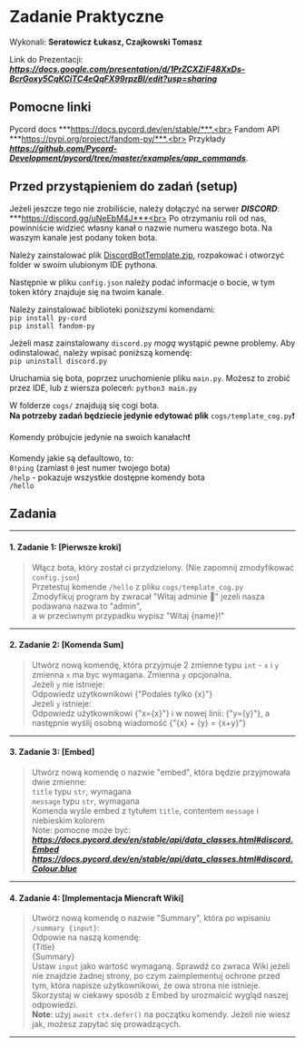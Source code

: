 # Zadanie Praktyczne

Wykonali: **Seratowicz Łukasz, Czajkowski Tomasz**

Link do Prezentacji: ***https://docs.google.com/presentation/d/1PrZCXZiF48XxDs-BcrGoxy5CqKCiTC4eQqFX99rpzBI/edit?usp=sharing***

## Pomocne linki
Pycord docs ***https://docs.pycord.dev/en/stable/***.<br>
Fandom API ***https://pypi.org/project/fandom-py/***.<br>
Przykłady ***https://github.com/Pycord-Development/pycord/tree/master/examples/app_commands***.

## Przed przystąpieniem do zadań (setup)
Jeżeli jeszcze tego nie zrobiliście, należy dołączyć na serwer ***DISCORD***: ***https://discord.gg/uNeEbM4J***<br>
Po otrzymaniu roli od nas, powinniście widzieć własny kanał o nazwie numeru waszego bota. Na waszym kanale jest podany token bota.<br>

Należy zainstalować plik [DiscordBotTemplate.zip](https://github.com/malpkakefirek/MCPedia/blob/main/DiscordBotTemplate.zip), rozpakować i otworzyć folder w swoim ulubionym IDE pythona.<br>

Następnie w pliku `config.json` należy podać informacje o bocie, w tym token który znajduje się na twoim kanale.<br>

Należy zainstalować biblioteki poniższymi komendami:<br>
`pip install py-cord`<br>
`pip install fandom-py`<br>

Jeżeli masz zainstalowany `discord.py` *mogą* wystąpić pewne problemy. Aby odinstalować, należy wpisać poniższą komendę:<br>
`pip uninstall discord.py`<br>

Uruchamia się bota, poprzez uruchomienie pliku `main.py`. Możesz to zrobić przez IDE, lub z wiersza poleceń: `python3 main.py`<br>

W folderze `cogs/` znajdują się cogi bota.<br>
**Na potrzeby zadań będziecie jedynie edytować plik** `cogs/template_cog.py`:exclamation:<br>

Komendy próbujcie jedynie na swoich kanałach:exclamation:<br>

Komendy jakie są defaultowo, to:<br>
`0!ping` (zamiast `0` jest numer twojego bota)<br>
`/help` - pokazuje wszystkie dostępne komendy bota<br>
`/hello`<br>

## Zadania

---

#### 1. Zadanie 1: [Pierwsze kroki]
> Włącz bota, który został ci przydzielony. (Nie zapomnij zmodyfikować `config.json`)<br>
> Przetestuj komende `/hello` z pliku `cogs/template_cog.py` <br>
> Zmodyfikuj program by zwracał "Witaj adminie :wave:" jezeli nasza podawana nazwa to "admin", <br>
> a w przeciwnym przypadku wypisz "Witaj {name}!" <br>
---

#### 2. Zadanie 2: [Komenda Sum]
> Utwórz nową komendę, która przyjmuje 2 zmienne typu `int` - `x` i `y` <br>
> zmienna `x` ma byc wymagana. Zmienna `y` opcjonalna. <br>
> Jeżeli `y` nie istnieje: <br>
> Odpowiedz uzytkownikowi {"Podales tylko {x}"} <br>
> Jezeli `y` istnieje: <br>
> Odpowiedz użytkownikowi {"x={x}"} i w nowej linii: {"y={y}"}, a następnie wyślij osobną wiadomość {"{x} + {y} = {x+y}"} <br>
---

#### 3. Zadanie 3: [Embed]
> Utwórz nową komendę o nazwie "embed", która będzie przyjmowała dwie zmienne: <br>
> `title` typu `str`, wymagana <br>
> `message` typu `str`, wymagana <br>
> Komenda wyśle embed z tytułem `title`, contentem `message` i niebieskim kolorem <br>
> Note: pomocne może być: <br>
> ***https://docs.pycord.dev/en/stable/api/data_classes.html#discord.Embed*** <br>
> ***https://docs.pycord.dev/en/stable/api/data_classes.html#discord.Colour.blue*** <br>
---

#### 4. Zadanie 4: [Implementacja Miencraft Wiki]
> Utwórz nową komendę o nazwie "Summary", która po wpisaniu `/summary {input}`: <br>
> Odpowie na naszą komendę: <br>
> {Title} <br>
> {Summary} <br>
> Ustaw `input` jako wartość wymaganą. Sprawdź co zwraca Wiki jeżeli nie znajdzie żadnej strony, po czym zaimplementuj ochrone przed tym, która napisze użytkownikowi, że owa strona nie istnieje. <br>
> Skorzystaj w ciekawy sposób z Embed by urozmaicić wygląd naszej odpowiedzi. <br>
> **Note**: użyj `await ctx.defer()` na początku komendy. Jeżeli nie wiesz jak, możesz zapytać się prowadzących. <br>

---
